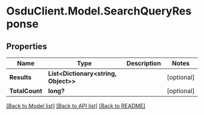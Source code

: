 # OsduClient.Model.SearchQueryResponse
## Properties

Name | Type | Description | Notes
------------ | ------------- | ------------- | -------------
**Results** | **List&lt;Dictionary&lt;string, Object&gt;&gt;** |  | [optional] 
**TotalCount** | **long?** |  | [optional] 

[[Back to Model list]](../README.md#documentation-for-models) [[Back to API list]](../README.md#documentation-for-api-endpoints) [[Back to README]](../README.md)

